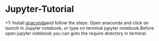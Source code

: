 # Jupyter-Tutorial
+1: Install [anaconda](https://www.anaconda.com/download)and follow the steps.
Open anaconda and click on launch in Jupyter notebook, or type on terminal jupyter notebook.Before open jupyter notebook you can goto the require directory in terminal. 
